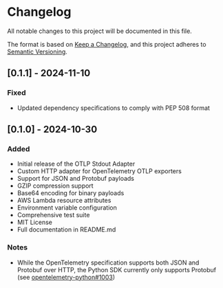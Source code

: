 # Changelog

All notable changes to this project will be documented in this file.

The format is based on [Keep a Changelog](https://keepachangelog.com/en/1.0.0/),
and this project adheres to [Semantic Versioning](https://semver.org/spec/v2.0.0.html).

## [0.1.1] - 2024-11-10

### Fixed
- Updated dependency specifications to comply with PEP 508 format

## [0.1.0] - 2024-10-30

### Added
- Initial release of the OTLP Stdout Adapter
- Custom HTTP adapter for OpenTelemetry OTLP exporters
- Support for JSON and Protobuf payloads
- GZIP compression support
- Base64 encoding for binary payloads
- AWS Lambda resource attributes
- Environment variable configuration
- Comprehensive test suite
- MIT License
- Full documentation in README.md

### Notes
- While the OpenTelemetry specification supports both JSON and Protobuf over HTTP, the Python SDK currently only supports Protobuf (see [opentelemetry-python#1003](https://github.com/open-telemetry/opentelemetry-python/issues/1003)) 